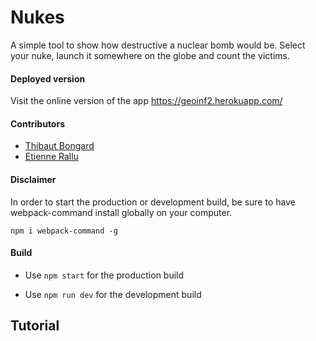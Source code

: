 Nukes
======
A simple tool to show how destructive a nuclear bomb would be. Select your nuke, launch it somewhere on the globe and count the victims.

#### Deployed version

Visit the online version of the app https://geoinf2.herokuapp.com/ 

#### Contributors
   
* [Thibaut Bongard](https://github.com/b00ntee)
* [Etienne Rallu](https://github.com/etienne1992)

#### Disclaimer

In order to start the production or development build, be sure to have webpack-command install globally on your computer.

`npm i webpack-command -g`

#### Build

* Use `npm start` for the production build

* Use `npm run dev` for the development build

Tutorial
------




